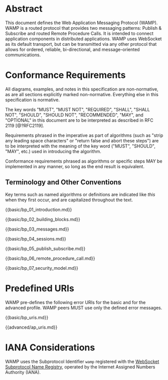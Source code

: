# Abstract

This document defines the Web Application Messaging Protocol (WAMP). WAMP is a routed protocol that provides two messaging patterns: Publish & Subscribe and routed Remote Procedure Calls. It is intended to connect application components in distributed applications. WAMP uses WebSocket as its default transport, but can be transmitted via any other protocol that allows for ordered, reliable, bi-directional, and message-oriented communications.

# Conformance Requirements

All diagrams, examples, and notes in this specification are non-normative, as are all sections explicitly marked non-normative. Everything else in this specification is normative.

The key words "MUST", "MUST NOT", "REQUIRED", "SHALL", "SHALL NOT",
"SHOULD", "SHOULD NOT", "RECOMMENDED", "MAY", and "OPTIONAL" in
this document are to be interpreted as described in RFC 2119 [@?RFC2119].

Requirements phrased in the imperative as part of algorithms (such as "strip any leading space characters" or "return false and abort these steps") are to be interpreted with the meaning of the key word ("MUST", "SHOULD", "MAY", etc.) used in introducing the algorithm.

Conformance requirements phrased as algorithms or specific steps MAY  be implemented in any manner, so long as the end result is equivalent.

## Terminology and Other Conventions

Key terms such as named algorithms or definitions are indicated like _this_ when they first occur, and are capitalized throughout the text.


{{basic/bp_01_introduction.md}}

{{basic/bp_02_building_blocks.md}}

{{basic/bp_03_messages.md}}

{{basic/bp_04_sessions.md}}

{{basic/bp_05_publish_subscribe.md}}

{{basic/bp_06_remote_procedure_call.md}}

{{basic/bp_07_security_model.md}}


# Predefined URIs

WAMP pre-defines the following error URIs for the basic and for the advanced profile. WAMP peers MUST use only the defined error messages.

{{basic/bp_uris.md}}

{{advanced/ap_uris.md}}


# IANA Considerations

WAMP uses the Subprotocol Identifier `wamp` registered with the [WebSocket Subprotocol Name Registry](https://www.iana.org/assignments/websocket/websocket.xhtml), operated by the Internet Assigned Numbers Authority (IANA).
